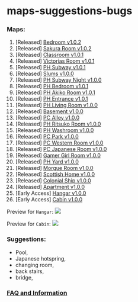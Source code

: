 # maps-suggestions-bugs

### Maps:
1. [Released] [Bedroom v1.0.2](https://www.patreon.com/posts/41376023)
2. [Released] [Sakura Room v1.0.2](https://www.patreon.com/posts/41376023)
3. [Released] [Classroom v1.0.1](https://www.patreon.com/posts/41661022)
4. [Released] [Victorias Room v1.0.1](https://www.patreon.com/posts/41661022)
5. [Released] [PH Subway v1.0.1](https://www.patreon.com/posts/43294382)
6. [Released] [Slums v1.0.0](https://www.patreon.com/posts/41203321)
7. [Released] [PH Subway Night v1.0.0](https://www.patreon.com/posts/43294382)
8. [Released] [PH Bedroom v1.0.1](https://www.patreon.com/posts/42919817)
9. [Released] [PH Akiko Room v1.0.1](https://www.patreon.com/posts/42919817)
10. [Released] [PH Entrance v1.0.1](https://www.patreon.com/posts/42919817)
11. [Released] [PH Living Room v1.0.0](https://www.patreon.com/posts/42706668)
12. [Released] [Basement v1.0.0](https://www.patreon.com/posts/43070712)
13. [Released] [PC Alley v1.0.0](https://www.patreon.com/posts/43453170)
14. [Released] [PH Ritsuko Room v1.0.0](https://www.patreon.com/posts/43823342)
15. [Released] [PH Washroom v1.0.0](https://www.patreon.com/posts/44181804)
16. [Released] [PC Park v1.0.0](https://www.patreon.com/posts/44580371)
16. [Released] [PC Western Room v1.0.0](https://www.patreon.com/posts/44958132)
16. [Released] [PC Japanese Room v1.0.0](https://www.patreon.com/posts/45323873)
16. [Released] [Gamer Girl Room v1.0.0](https://www.patreon.com/posts/girl-gamer-room-45679185)
16. [Released] [PH Yard v1.0.0](https://www.patreon.com/posts/46122985)
16. [Released] [Morgue Room v1.0.0](https://www.patreon.com/posts/46529413)
16. [Released] [Scottish Home v1.0.0](https://www.patreon.com/posts/46967526)
16. [Released] [Colonial Ship v1.0.0](https://www.patreon.com/posts/47414087)
16. [Released] [Apartment v1.0.0](https://www.patreon.com/posts/47826052)
16. [Early Access] [Hangar v1.0.0](https://www.patreon.com/posts/hangar-map-48281494)
16. [Early Access] [Cabin v1.0.0](https://www.patreon.com/posts/cabin-map-48703986)

Preview for `Hangar`: ![](https://i.imgur.com/HjqW2OW.png)

Preview for `Cabin`: ![](https://i.imgur.com/tZqWGEd.jpeg)

### Suggestions: 
* Pool,
* Japanese hotspring, 
* changing room, 
* back stairs,
* bridge,

### [FAQ and Information](https://www.patreon.com/posts/40466751)
